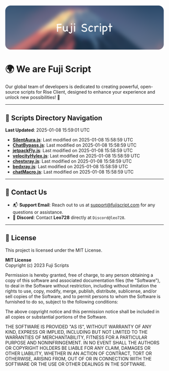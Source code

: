 ![Banner](.github/b.webp)

# 🌍 **We are Fuji Script**

Our global team of developers is dedicated to creating powerful, open-source scripts for Rise Client, designed to enhance your experience and unlock new possibilities! 🌟

---
<!-- SCRIPTS_NAVIGATION_START -->
## 📂 **Scripts Directory Navigation**

**Last Updated**: 2025-01-08 15:59:01 UTC

- **[SilentAura.js](scripts/SilentAura.js)**: Last modified on 2025-01-08 15:58:59 UTC
- **[ChatBypass.js](scripts/ChatBypass.js)**: Last modified on 2025-01-08 15:58:59 UTC
- **[jetpackFly.js](scripts/jetpackFly.js)**: Last modified on 2025-01-08 15:58:59 UTC
- **[velocityHylex.js](scripts/velocityHylex.js)**: Last modified on 2025-01-08 15:58:59 UTC
- **[chestxray.js](scripts/chestxray.js)**: Last modified on 2025-01-08 15:58:59 UTC
- **[bedxray.js](scripts/bedxray.js)**: Last modified on 2025-01-08 15:58:59 UTC
- **[chatMacro.js](scripts/chatMacro.js)**: Last modified on 2025-01-08 15:58:59 UTC

<!-- SCRIPTS_NAVIGATION_END -->

---

## 💬 **Contact Us**  
- 📬 **Support Email**: Reach out to us at [support@fujiscript.com](mailto:support@fujiscript.com) for any questions or assistance.  
- 💬 **Discord**: Contact **Leo728** directly at `Discord@leo728`.

---

## 📜 **License**

This project is licensed under the MIT License.  

**MIT License**  
Copyright (c) 2023 Fuji Scripts  

Permission is hereby granted, free of charge, to any person obtaining a copy of this software and associated documentation files (the "Software"), to deal in the Software without restriction, including without limitation the rights to use, copy, modify, merge, publish, distribute, sublicense, and/or sell copies of the Software, and to permit persons to whom the Software is furnished to do so, subject to the following conditions:  

The above copyright notice and this permission notice shall be included in all copies or substantial portions of the Software.  

THE SOFTWARE IS PROVIDED "AS IS", WITHOUT WARRANTY OF ANY KIND, EXPRESS OR IMPLIED, INCLUDING BUT NOT LIMITED TO THE WARRANTIES OF MERCHANTABILITY, FITNESS FOR A PARTICULAR PURPOSE AND NONINFRINGEMENT. IN NO EVENT SHALL THE AUTHORS OR COPYRIGHT HOLDERS BE LIABLE FOR ANY CLAIM, DAMAGES OR OTHER LIABILITY, WHETHER IN AN ACTION OF CONTRACT, TORT OR OTHERWISE, ARISING FROM, OUT OF OR IN CONNECTION WITH THE SOFTWARE OR THE USE OR OTHER DEALINGS IN THE SOFTWARE.  
